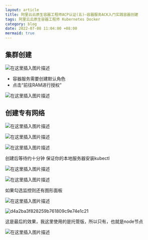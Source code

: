 ```yaml
---
layout: article
title: 阿里云云原生容器工程师ACP认证(五)—容器服务ACK入门实践容器创建
tags: 阿里云云原生容器工程师 Kubernetes Docker
category: blog
date: 2022-07-08 11:04:00 +08:00
mermaid: true
---
```

## 集群创建
![在这里插入图片描述](https://img-blog.csdnimg.cn/e7afa5219d8e4988b8d9d30b202b7b9c.png)

- 容器服务需要创建默认角色
- 点击“前往RAM进行授权”

![在这里插入图片描述](https://img-blog.csdnimg.cn/99a4d672562545f7bc8ff28583b68857.png)

## 创建专有网络
![在这里插入图片描述](https://img-blog.csdnimg.cn/03d1f1a73d894550b04ef55e965eb6ef.png)

![在这里插入图片描述](https://img-blog.csdnimg.cn/4d68d64398674b77b6a722872dc30f70.png)

![在这里插入图片描述](https://img-blog.csdnimg.cn/8b1db955499d4afe981e194ef2aa6d82.png)

创建后等待约十分钟
保证你的本地服务器安装kubectl

![在这里插入图片描述](https://img-blog.csdnimg.cn/607de785e84c4242ba1f370a5623f869.png)

![在这里插入图片描述](https://img-blog.csdnimg.cn/1622523ade134efcb3f5c516d147649d.png)

如果勾选监控则还有图形面板

![在这里插入图片描述](https://img-blog.csdnimg.cn/2311953115e0485380cf8df1928be98d.png)

![d4a2ba3f828259b761809c9e74e1c21](https://user-images.githubusercontent.com/62100249/177932229-a591e469-5b56-4b25-85ee-f2aba6b57553.png)


这是最后的效果，我这里使用的是托管版，所以只有<none>，也就是node节点

![在这里插入图片描述](https://img-blog.csdnimg.cn/2644bdedc5224c6c945dc2fe7fe8f93e.png)
